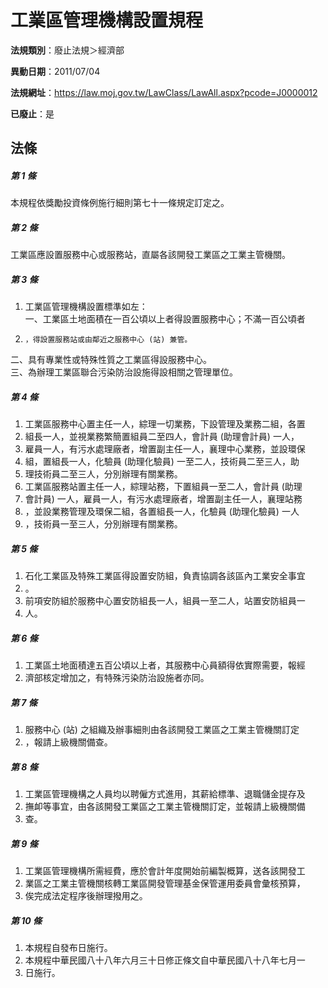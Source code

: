 # 工業區管理機構設置規程

**法規類別**：廢止法規＞經濟部

**異動日期**：2011/07/04  

**法規網址**：https://law.moj.gov.tw/LawClass/LawAll.aspx?pcode=J0000012

**已廢止**：是



## 法條
##### 第 1 條
本規程依獎勵投資條例施行細則第七十一條規定訂定之。

##### 第 2 條
工業區應設置服務中心或服務站，直屬各該開發工業區之工業主管機關。

##### 第 3 條
1. 工業區管理機構設置標準如左：  
一、工業區土地面積在一百公頃以上者得設置服務中心；不滿一百公頃者
1.     ，得設置服務站或由鄰近之服務中心 (站) 兼管。  
二、具有專業性或特殊性質之工業區得設服務中心。  
三、為辦理工業區聯合污染防治設施得設相關之管理單位。

##### 第 4 條
1. 工業區服務中心置主任一人，綜理一切業務，下設管理及業務二組，各置
1. 組長一人，並視業務繁簡置組員二至四人，會計員 (助理會計員) 一人，
1. 雇員一人，有污水處理廠者，增置副主任一人，襄理中心業務，並設環保
1. 組，置組長一人，化驗員 (助理化驗員) 一至二人，技術員二至三人，助
1. 理技術員二至三人，分別辦理有關業務。
1. 工業區服務站置主任一人，綜理站務，下置組員一至二人，會計員 (助理
1. 會計員) 一人，雇員一人，有污水處理廠者，增置副主任一人，襄理站務
1. ，並設業務管理及環保二組，各置組長一人，化驗員 (助理化驗員) 一人
1. ，技術員一至三人，分別辦理有關業務。

##### 第 5 條
1. 石化工業區及特殊工業區得設置安防組，負責協調各該區內工業安全事宜
1. 。
1. 前項安防組於服務中心置安防組長一人，組員一至二人，站置安防組員一
1. 人。

##### 第 6 條
1. 工業區土地面積達五百公頃以上者，其服務中心員額得依實際需要，報經
1. 濟部核定增加之，有特殊污染防治設施者亦同。

##### 第 7 條
1. 服務中心 (站) 之組織及辦事細則由各該開發工業區之工業主管機關訂定
1. ，報請上級機關備查。

##### 第 8 條
1. 工業區管理機構之人員均以聘僱方式進用，其薪給標準、退職儲金提存及
1. 撫卹等事宜，由各該開發工業區之工業主管機關訂定，並報請上級機關備
1. 查。

##### 第 9 條
1. 工業區管理機構所需經費，應於會計年度開始前編製概算，送各該開發工
1. 業區之工業主管機關核轉工業區開發管理基金保管運用委員會彙核預算，
1. 俟完成法定程序後辦理撥用之。

##### 第 10 條
1. 本規程自發布日施行。
1. 本規程中華民國八十八年六月三十日修正條文自中華民國八十八年七月一
1. 日施行。


